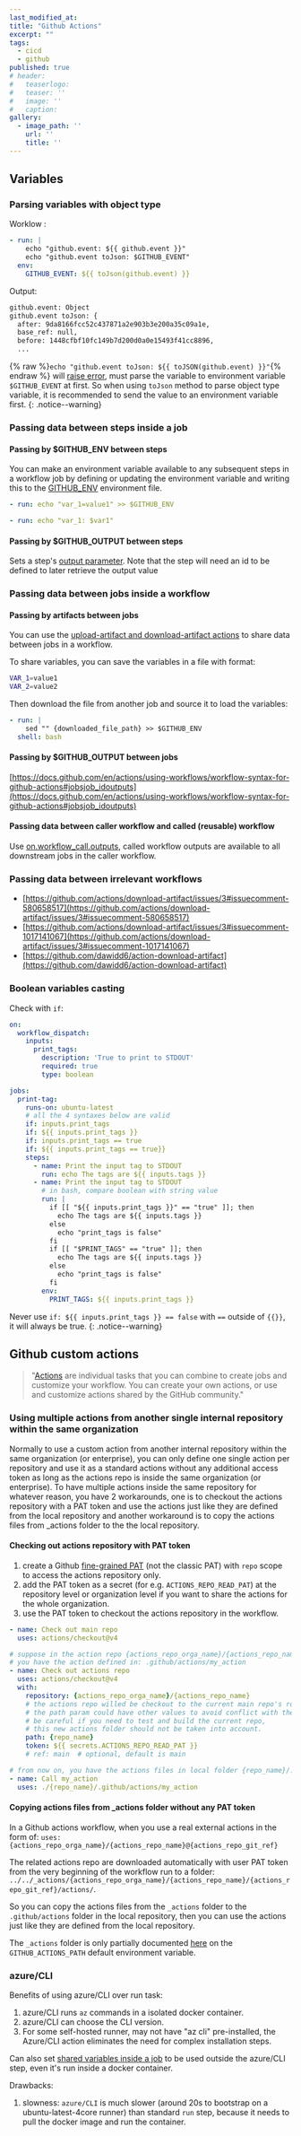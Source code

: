 ```yaml
---
last_modified_at:
title: "Github Actions"
excerpt: ""
tags:
  - cicd
  - github
published: true
# header:
#   teaserlogo:
#   teaser: ''
#   image: ''
#   caption:
gallery:
  - image_path: ''
    url: ''
    title: ''
---
```


## Variables

### Parsing variables with object type

Worklow :

```yaml
- run: |
    echo "github.event: ${{ github.event }}"
    echo "github.event toJson: $GITHUB_EVENT"
  env:
    GITHUB_EVENT: ${{ toJson(github.event) }}
```

Output:

```bash
github.event: Object
github.event toJson: {
  after: 9da8166fcc52c437871a2e903b3e200a35c09a1e,
  base_ref: null,
  before: 1448cfbf10fc149b7d200d0a0e15493f41cc8896,
  ...
```

{% raw %}`echo "github.event toJson: ${{ toJSON(github.event) }}"`{% endraw %} will [raise error](https://github.com/actions/runner/issues/1656#issuecomment-1030077729), must parse the variable to environment variable `$GITHUB_EVENT` at first. So when using `toJson` method to parse object type variable, it is recommended to send the value to an environment variable first.
{: .notice--warning}

### Passing data between steps inside a job

#### Passing by $GITHUB_ENV between steps

You can make an environment variable available to any subsequent steps in a workflow job by defining or updating the environment variable and writing this to the [GITHUB_ENV](https://docs.github.com/en/actions/using-workflows/workflow-commands-for-github-actions#setting-an-environment-variable) environment file.

```yaml
- run: echo "var_1=value1" >> $GITHUB_ENV

- run: echo "var_1: $var1"
```

#### Passing by $GITHUB_OUTPUT between steps

Sets a step's [output parameter](https://docs.github.com/en/actions/using-workflows/workflow-commands-for-github-actions#setting-an-output-parameter). Note that the step will need an id to be defined to later retrieve the output value

### Passing data between jobs inside a workflow

#### Passing by artifacts between jobs

You can use the [upload-artifact and download-artifact actions](https://docs.github.com/en/actions/using-workflows/storing-workflow-data-as-artifacts) to share data between jobs in a workflow.

To share variables, you can save the variables in a file with format:

```bash
VAR_1=value1
VAR_2=value2
```

Then download the file from another job and source it to load the variables:

```yaml
- run: |
    sed "" {downloaded_file_path} >> $GITHUB_ENV
  shell: bash
```

#### Passing by $GITHUB_OUTPUT between jobs

[https://docs.github.com/en/actions/using-workflows/workflow-syntax-for-github-actions#jobsjob_idoutputs](https://docs.github.com/en/actions/using-workflows/workflow-syntax-for-github-actions#jobsjob_idoutputs)

#### Passing data between caller workflow and called (reusable) workflow

Use [on.workflow_call.outputs](https://docs.github.com/en/actions/using-workflows/workflow-syntax-for-github-actions#onworkflow_calloutputs), called workflow outputs are available to all downstream jobs in the caller workflow.

### Passing data between irrelevant workflows

- [https://github.com/actions/download-artifact/issues/3#issuecomment-580658517](https://github.com/actions/download-artifact/issues/3#issuecomment-580658517)
- [https://github.com/actions/download-artifact/issues/3#issuecomment-1017141067](https://github.com/actions/download-artifact/issues/3#issuecomment-1017141067)
- [https://github.com/dawidd6/action-download-artifact](https://github.com/dawidd6/action-download-artifact)

### Boolean variables casting

Check with `if`:

```yaml
on:
  workflow_dispatch:
    inputs:
      print_tags:
        description: 'True to print to STDOUT'
        required: true
        type: boolean

jobs:
  print-tag:
    runs-on: ubuntu-latest
    # all the 4 syntaxes below are valid
    if: inputs.print_tags
    if: ${{ inputs.print_tags }}
    if: inputs.print_tags == true
    if: ${{ inputs.print_tags == true}}
    steps:
      - name: Print the input tag to STDOUT
        run: echo The tags are ${{ inputs.tags }}
      - name: Print the input tag to STDOUT
        # in bash, compare boolean with string value
        run: |
          if [[ "${{ inputs.print_tags }}" == "true" ]]; then
            echo The tags are ${{ inputs.tags }}
          else
            echo "print_tags is false"
          fi
          if [[ "$PRINT_TAGS" == "true" ]]; then
            echo The tags are ${{ inputs.tags }}
          else
            echo "print_tags is false"
          fi
        env:
          PRINT_TAGS: ${{ inputs.print_tags }}
```

Never use `if: ${{ inputs.print_tags }} == false` with `==` outside of `{{}}`, it will always be true.
{: .notice--warning}

## Github custom actions

> "[Actions](https://docs.github.com/en/actions/creating-actions/about-custom-actions) are individual tasks that you can combine to create jobs and customize your workflow. You can create your own actions, or use and customize actions shared by the GitHub community."

### Using multiple actions from another single internal repository within the same organization

Normally to use a custom action from another internal repository within the same organization (or enterprise), you can only define one single action per repository and use it as a standard actions without any additional access token as long as the actions repo is inside the same organization (or enterprise). To have multiple actions inside the same repository for whatever reason, you have 2 workarounds, one is to checkout the actions repository with a PAT token and use the actions just like they are defined from the local repository and another workaround is to copy the actions files from _actions folder to the the local repository.

#### Checking out actions repository with PAT token

1. create a Github [fine-grained PAT](https://docs.github.com/en/authentication/keeping-your-account-and-data-secure/managing-your-personal-access-tokens#creating-a-fine-grained-personal-access-token) (not the classic PAT) with `repo` scope to access the actions repository only.
2. add the PAT token as a secret (for e.g. `ACTIONS_REPO_READ_PAT`) at the repository level or organization level if you want to share the actions for the whole organization.
3. use the PAT token to checkout the actions repository in the workflow.

```yaml
- name: Check out main repo
  uses: actions/checkout@v4

# suppose in the action repo {actions_repo_orga_name}/{actions_repo_name},
# you have the action defined in: .github/actions/my_action
- name: Check out actions repo
  uses: actions/checkout@v4
  with:
    repository: {actions_repo_orga_name}/{actions_repo_name}
    # the actions repo willed be checkout to the current main repo's root folder,
    # the path param could have other values to avoid conflict with the current repo,
    # be careful if you need to test and build the current repo,
    # this new actions folder should not be taken into account.
    path: {repo_name}
    token: ${{ secrets.ACTIONS_REPO_READ_PAT }}
    # ref: main  # optional, default is main

# from now on, you have the actions files in local folder {repo_name}/.github/actions
- name: Call my_action
  uses: ./{repo_name}/.github/actions/my_action
```

#### Copying actions files from _actions folder without any PAT token

In a Github actions workflow, when you use a real external actions in the form of:
`uses: {actions_repo_orga_name}/{actions_repo_name}@{actions_repo_git_ref}`

The related actions repo are downloaded automatically with user PAT token from the very beginning of the workflow run to a folder:
`../../_actions/{actions_repo_orga_name}/{actions_repo_name}/{actions_repo_git_ref}/actions/`.

So you can copy the actions files from the `_actions` folder to the `.github/actions` folder in the local repository, then you can use the actions just like they are defined from the local repository.

The `_actions` folder is only partially documented [here](https://docs.github.com/en/actions/learn-github-actions/variables#default-environment-variables) on the `GITHUB_ACTIONS_PATH` default environment variable.

### azure/CLI

Benefits of using azure/CLI over run task:

1. azure/CLI runs `az` commands in a isolated docker container.
2. azure/CLI can choose the CLI version.
3. For some self-hosted runner, may not have "az cli" pre-installed, the Azure/CLI action eliminates the need for complex installation steps.

Can also set [shared variables inside a job](#sharing-data-between-steps-inside-a-job) to be used outside the azure/CLI step, even it's run inside a docker container.

Drawbacks:

1. slowness: `azure/CLI` is much slower (around 20s to bootstrap on a ubuntu-latest-4core runner) than standard `run` step, because it needs to pull the docker image and run the container.
